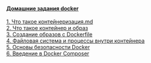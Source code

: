 #### [Домашние задания docker](./Docker)
[1. Что такое контейнеризация.md](./Docker/1._Что_такое_контейнеризация.md)
<br> 
[2. Что такое контейнер и образ](./Docker/2._Что_такое_контейнер_и_образ_(image).md)
<br>
[3. Создание образов с Dockerfile](./Docker/3._Создание_образов_с_Dockerfile.md)
<br>
[4. Файловая система и процессы внутри контейнера](4.Файловая_система_и_процессы_внутри_контейнера)
<br>
[5. Основы безопасности Docker](./Docker/5._Основы_безопасности_Docker.md)
<br>
[6. Введение в Docker Composer](./Docker/6.Введение_в_Docker_Compose.md)
<br>
